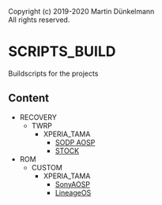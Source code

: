 Copyright (c) 2019-2020 Martin Dünkelmann  
All rights reserved.

# SCRIPTS_BUILD
Buildscripts for the projects

## Content
- RECOVERY
  - TWRP
    - XPERIA_TAMA
      - [SODP AOSP](RECOVERY/TWRP/XPERIA_TAMA/SODP/README.md)
      - [STOCK](RECOVERY/TWRP/XPERIA_TAMA/STOCK/README.md)
- ROM
  - CUSTOM
    - XPERIA_TAMA
      - [SonyAOSP](ROM/SODP/XPERIA_TAMA/SonyAOSP/README.md)
      - [LineageOS](ROM/SODP/XPERIA_TAMA/LineageOS/README.md)
